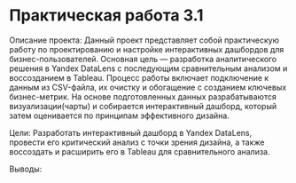 # Практическая работа 3.1
Описание проекта:
Данный проект представляет собой практическую работу по проектированию и настройке интерактивных дашбордов для бизнес-пользователей. Основная цель — разработка аналитического решения в Yandex DataLens с последующим сравнительным анализом и воссозданием в Tableau.
Процесс работы включает подключение к данным из CSV-файла, их очистку и обогащение с созданием ключевых бизнес-метрик. На основе подготовленных данных разрабатываются визуализации(чарты) и собирается интерактивный дашборд, который затем оценивается по принципам эффективного дизайна.

Цели:
Разработать интерактивный дашборд в Yandex DataLens, провести его критический анализ с точки зрения дизайна, а также воссоздать и расширить его в Tableau для сравнительного анализа.

Выводы:





